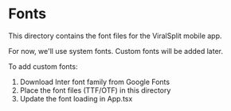 # Fonts

This directory contains the font files for the ViralSplit mobile app.

For now, we'll use system fonts. Custom fonts will be added later.

To add custom fonts:
1. Download Inter font family from Google Fonts
2. Place the font files (TTF/OTF) in this directory
3. Update the font loading in App.tsx